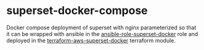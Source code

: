 # superset-docker-compose

Docker compose deployment of superset with nginx parameterized so that it can be wrapped with ansible in the [ansible-role-superset-docker]() role and deployed in the [terraform-aws-superset-docker]() terraform module. 
